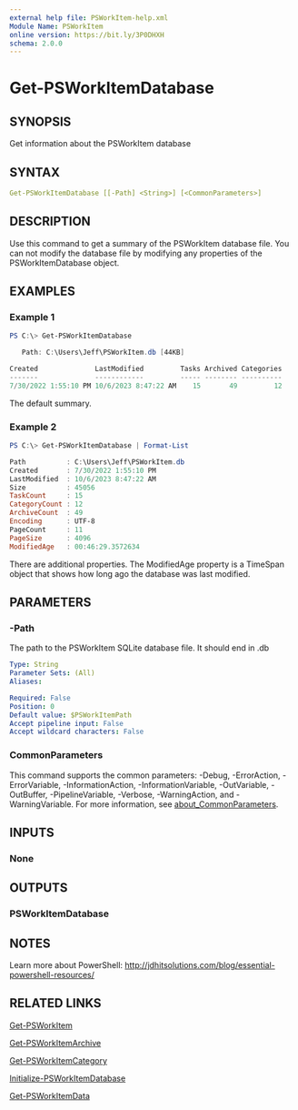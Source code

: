 ```yaml
---
external help file: PSWorkItem-help.xml
Module Name: PSWorkItem
online version: https://bit.ly/3P0DHXH
schema: 2.0.0
---
```


# Get-PSWorkItemDatabase

## SYNOPSIS

Get information about the PSWorkItem database

## SYNTAX

```yaml
Get-PSWorkItemDatabase [[-Path] <String>] [<CommonParameters>]
```

## DESCRIPTION

Use this command to get a summary of the PSWorkItem database file. You can not modify the database file by modifying any properties of the PSWorkItemDatabase object.

## EXAMPLES

### Example 1

```powershell
PS C:\> Get-PSWorkItemDatabase

   Path: C:\Users\Jeff\PSWorkItem.db [44KB]

Created              LastModified         Tasks Archived Categories
-------              ------------         ----- -------- ----------
7/30/2022 1:55:10 PM 10/6/2023 8:47:22 AM    15       49         12
```

The default summary.

### Example 2

```powershell
PS C:\> Get-PSWorkItemDatabase | Format-List

Path          : C:\Users\Jeff\PSWorkItem.db
Created       : 7/30/2022 1:55:10 PM
LastModified  : 10/6/2023 8:47:22 AM
Size          : 45056
TaskCount     : 15
CategoryCount : 12
ArchiveCount  : 49
Encoding      : UTF-8
PageCount     : 11
PageSize      : 4096
ModifiedAge   : 00:46:29.3572634
```

There are additional properties. The ModifiedAge property is a TimeSpan object that shows how long ago the database was last modified.

## PARAMETERS

### -Path

The path to the PSWorkItem SQLite database file.
It should end in .db

```yaml
Type: String
Parameter Sets: (All)
Aliases:

Required: False
Position: 0
Default value: $PSWorkItemPath
Accept pipeline input: False
Accept wildcard characters: False
```

### CommonParameters

This command supports the common parameters: -Debug, -ErrorAction, -ErrorVariable, -InformationAction, -InformationVariable, -OutVariable, -OutBuffer, -PipelineVariable, -Verbose, -WarningAction, and -WarningVariable. For more information, see [about_CommonParameters](http://go.microsoft.com/fwlink/?LinkID=113216).

## INPUTS

### None

## OUTPUTS

### PSWorkItemDatabase

## NOTES

Learn more about PowerShell: http://jdhitsolutions.com/blog/essential-powershell-resources/

## RELATED LINKS

[Get-PSWorkItem](Get-PSWorkItem.md)

[Get-PSWorkItemArchive](Get-PSWorkItemArchive.md)

[Get-PSWorkItemCategory](Get-PSWorkItemCategory.md)

[Initialize-PSWorkItemDatabase](Initialize-PSWorkItemDatabase.md)

[Get-PSWorkItemData](Get-PSWorkItemData.md)
